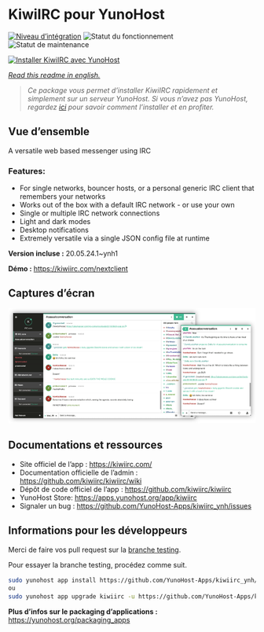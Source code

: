 <!--
N.B.: This README was automatically generated by https://github.com/YunoHost/apps/tree/master/tools/README-generator
It shall NOT be edited by hand.
-->

# KiwiIRC pour YunoHost

[![Niveau d’intégration](https://dash.yunohost.org/integration/kiwiirc.svg)](https://dash.yunohost.org/appci/app/kiwiirc) ![Statut du fonctionnement](https://ci-apps.yunohost.org/ci/badges/kiwiirc.status.svg) ![Statut de maintenance](https://ci-apps.yunohost.org/ci/badges/kiwiirc.maintain.svg)

[![Installer KiwiIRC avec YunoHost](https://install-app.yunohost.org/install-with-yunohost.svg)](https://install-app.yunohost.org/?app=kiwiirc)

*[Read this readme in english.](./README.md)*

> *Ce package vous permet d’installer KiwiIRC rapidement et simplement sur un serveur YunoHost.
Si vous n’avez pas YunoHost, regardez [ici](https://yunohost.org/#/install) pour savoir comment l’installer et en profiter.*

## Vue d’ensemble

A versatile web based messenger using IRC

### Features:

- For single networks, bouncer hosts, or a personal generic IRC client that remembers your networks
- Works out of the box with a default IRC network - or use your own
- Single or multiple IRC network connections
- Light and dark modes
- Desktop notifications
- Extremely versatile via a single JSON config file at runtime


**Version incluse :** 20.05.24.1~ynh1

**Démo :** https://kiwiirc.com/nextclient

## Captures d’écran

![Capture d’écran de KiwiIRC](./doc/screenshots/screenshot.png)

## Documentations et ressources

* Site officiel de l’app : <https://kiwiirc.com/>
* Documentation officielle de l’admin : <https://github.com/kiwiirc/kiwiirc/wiki>
* Dépôt de code officiel de l’app : <https://github.com/kiwiirc/kiwiirc>
* YunoHost Store: <https://apps.yunohost.org/app/kiwiirc>
* Signaler un bug : <https://github.com/YunoHost-Apps/kiwiirc_ynh/issues>

## Informations pour les développeurs

Merci de faire vos pull request sur la [branche testing](https://github.com/YunoHost-Apps/kiwiirc_ynh/tree/testing).

Pour essayer la branche testing, procédez comme suit.

``` bash
sudo yunohost app install https://github.com/YunoHost-Apps/kiwiirc_ynh/tree/testing --debug
ou
sudo yunohost app upgrade kiwiirc -u https://github.com/YunoHost-Apps/kiwiirc_ynh/tree/testing --debug
```

**Plus d’infos sur le packaging d’applications :** <https://yunohost.org/packaging_apps>